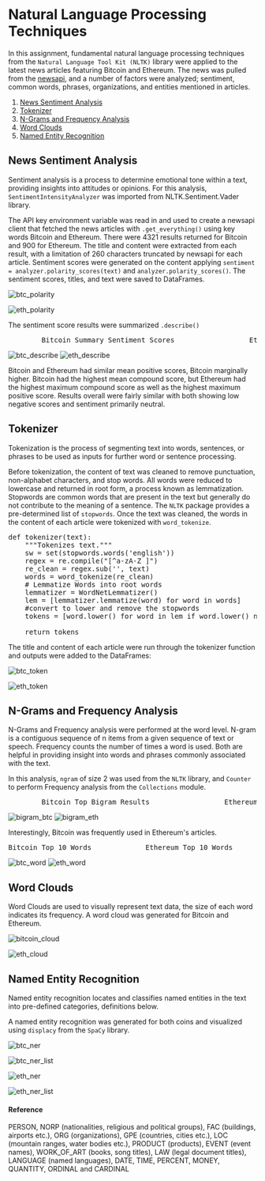 # Natural Language Processing Techniques

In this assignment, fundamental natural language processing techniques from the `Natural Language Tool Kit (NLTK)` library were applied to the latest news articles featuring Bitcoin and Ethereum. The news was pulled from the [newsapi](https://newsapi.org/), and a number of factors were analyzed; sentiment, common words, phrases, organizations, and entities mentioned in articles.

1. [News Sentiment Analysis](#News-Sentiment-Analysis)
1. [Tokenizer](#Tokenizer)
2. [N-Grams and Frequency Analysis](#N-Grams-and-Frequency-Analysis)
1. [Word Clouds](#Word-Clouds)
3. [Named Entity Recognition](#Named-Entity-Recognition)


## News Sentiment Analysis

Sentiment analysis is a process to determine emotional tone within a text, providing insights into attitudes or opinions. For this analysis, `SentimentIntensityAnalyzer` was imported from NLTK.Sentiment.Vader library. 

The API key environment variable was read in and used to create a newsapi client that fetched the news articles with `.get_everything()` using key words Bitcoin and Ethereum. There were 4321 results returned for Bitcoin and 900 for Ethereum. The title and content were extracted from each result, with a limitation of 260 characters truncated by newsapi for each article.  Sentiment scores were generated on the content applying `sentiment = analyzer.polarity_scores(text)` and `analyzer.polarity_scores()`. The sentiment scores, titles, and text were saved to DataFrames. 

![btc_polarity](Images/btc_polarity.png) 

![eth_polarity](Images/eth_polarity.png)

The sentiment score results were summarized `.describe()`

<pre>
        Bitcoin Summary Sentiment Scores                  Ethereum Summary Sentiment Scores
</pre>
![btc_describe](Images/btc_describe.png)   ![eth_describe](Images/eth_describe.png)

Bitcoin and Ethereum had similar mean positive scores, Bitcoin marginally higher. Bitcoin had the highest mean compound score, but Ethereum had the highest maximum compound score as well as the highest maximum positive score. Results overall were fairly similar with both showing low negative scores and sentiment primarily neutral. 


## Tokenizer

Tokenization is the process of segmenting text into words, sentences, or phrases to be used as inputs for further word or sentence processing. 

Before tokenization, the content of text was cleaned to remove punctuation, non-alphabet characters, and stop words. All words were reduced to lowercase and returned in root form, a process known as lemmatization.  Stopwords are common words that are present in the text but generally do not contribute to the meaning of a sentence. The `NLTK` package provides a pre-determined list of `stopwords`. Once the text was cleaned, the words in the content of each article were tokenized with `word_tokenize`.

<pre>
def tokenizer(text):
    """Tokenizes text."""
    sw = set(stopwords.words('english'))
    regex = re.compile("[^a-zA-Z ]")
    re_clean = regex.sub('', text)
    words = word_tokenize(re_clean)
    # Lemmatize Words into root words
    lemmatizer = WordNetLemmatizer() 
    lem = [lemmatizer.lemmatize(word) for word in words]
    #convert to lower and remove the stopwords 
    tokens = [word.lower() for word in lem if word.lower() not in sw.union(sw_addon)]
           
    return tokens
</pre> 

The title and content of each article were run through the tokenizer function and outputs were added to the DataFrames: 

![btc_token](Images/btc_token.png)

![eth_token](Images/eth_token.png)


## N-Grams and Frequency Analysis

N-Grams and Frequency analysis were performed at the word level. N-gram is a contiguous sequence of n items from a given sequence of text or speech. Frequency counts the number of times a word is used. Both are helpful in providing insight into words and phrases commonly associated with the text.  

In this analysis, `ngram` of size 2 was used from the `NLTK` library, and `Counter` to perform Frequency analysis from the `Collections` module. 

<pre>
        Bitcoin Top Bigram Results                  Ethereum Top Bigram Results
</pre>

![bigram_btc](Images/bigram_btc.png)            ![bigram_eth](Images/bigram_eth.png)

Interestingly, Bitcoin was frequently used in Ethereum's articles.

<pre>
Bitcoin Top 10 Words             Ethereum Top 10 Words
</pre>

![btc_word](Images/btc_word.png)               ![eth_word](Images/eth_word.png)

## Word Clouds

Word Clouds are used to visually represent text data, the size of each word indicates its frequency. A word cloud was generated for Bitcoin and Ethereum. 


![bitcoin_cloud](Images/btc_cloud.png)


![eth_cloud](Images/eth_cloud.png)


## Named Entity Recognition


Named entity recognition locates and classifies named entities in the text into pre-defined categories, definitions below. 

A named entity recognition was generated for both coins and visualized using `displacy` from the `SpaCy` library. 


![btc_ner](Images/btc_ner.png)


![btc_ner_list](Images/btc_ner_list.png)


![eth_ner](Images/eth_ner.png)


![eth_ner_list](Images/eth_ner_list.png)



#### Reference
PERSON, NORP (nationalities, religious and political groups), FAC (buildings, airports etc.), ORG (organizations), GPE (countries, cities etc.), LOC (mountain ranges, water bodies etc.), PRODUCT (products), EVENT (event names), WORK_OF_ART (books, song titles), LAW (legal document titles), LANGUAGE (named languages), DATE, TIME, PERCENT, MONEY, QUANTITY, ORDINAL and CARDINAL

